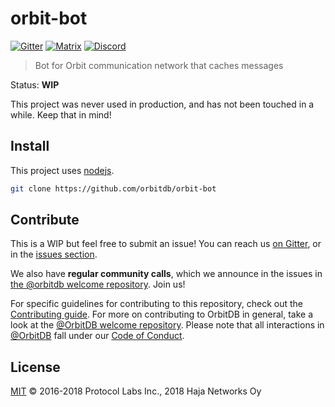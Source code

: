 # orbit-bot

[![Gitter](https://img.shields.io/gitter/room/nwjs/nw.js.svg)](https://gitter.im/orbitdb/Lobby) [![Matrix](https://img.shields.io/badge/matrix-%23orbitdb%3Apermaweb.io-blue.svg)](https://riot.permaweb.io/#/room/#orbitdb:permaweb.io) [![Discord](https://img.shields.io/discord/475789330380488707?color=blueviolet&label=discord)](https://discord.gg/cscuf5T)

> Bot for Orbit communication network that caches messages

Status: **WIP**

This project was never used in production, and has not been touched in a while. Keep that in mind!

## Install

This project uses [nodejs](https://nodejs.org/).

```sh
git clone https://github.com/orbitdb/orbit-bot
```

## Contribute

This is a WIP but feel free to submit an issue! You can reach us [on Gitter](https://gitter.im/orbitdb/Lobby), or in the [issues section](https://github.com/orbitdb/orbit-bot/issues).

We also have **regular community calls**, which we announce in the issues in [the @orbitdb welcome repository](https://github.com/orbitdb/welcome/issues). Join us!

For specific guidelines for contributing to this repository, check out the [Contributing guide](CONTRIBUTING.md). For more on contributing to OrbitDB in general, take a look at the [@OrbitDB welcome repository](https://github.com/orbitdb/welcome). Please note that all interactions in [@OrbitDB](https://github.com/orbitdb) fall under our [Code of Conduct](CODE_OF_CONDUCT.md).

## License

[MIT](LICENSE) © 2016-2018 Protocol Labs Inc., 2018 Haja Networks Oy
